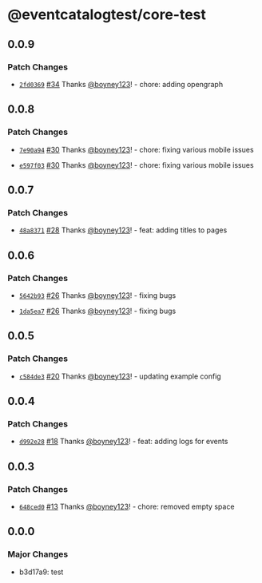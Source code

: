 # @eventcatalogtest/core-test

## 0.0.9

### Patch Changes

- [`2fd0369`](https://github.com/boyney123/eventcatalog/commit/2fd0369eeb06b943ea15be51793f825f99a96498) [#34](https://github.com/boyney123/eventcatalog/pull/34) Thanks [@boyney123](https://github.com/boyney123)! - chore: adding opengraph

## 0.0.8

### Patch Changes

- [`7e90a94`](https://github.com/boyney123/eventcatalog/commit/7e90a944c2825e04b0d79bbd60b6d37336fed5a2) [#30](https://github.com/boyney123/eventcatalog/pull/30) Thanks [@boyney123](https://github.com/boyney123)! - chore: fixing various mobile issues

* [`e597f03`](https://github.com/boyney123/eventcatalog/commit/e597f03ee6663be5b606e32a72f4f2152818bacd) [#30](https://github.com/boyney123/eventcatalog/pull/30) Thanks [@boyney123](https://github.com/boyney123)! - chore: fixing various mobile issues

## 0.0.7

### Patch Changes

- [`48a8371`](https://github.com/boyney123/eventcatalog/commit/48a8371c237bbfd596010dfebe0fb8c1365aec1f) [#28](https://github.com/boyney123/eventcatalog/pull/28) Thanks [@boyney123](https://github.com/boyney123)! - feat: adding titles to pages

## 0.0.6

### Patch Changes

- [`5642b93`](https://github.com/boyney123/eventcatalog/commit/5642b93cca5abc29c298fa499c7f50fde0ef7a8a) [#26](https://github.com/boyney123/eventcatalog/pull/26) Thanks [@boyney123](https://github.com/boyney123)! - fixing bugs

* [`1da5ea7`](https://github.com/boyney123/eventcatalog/commit/1da5ea766338b81cf2f8a337ec7a4391e07e3ab7) [#26](https://github.com/boyney123/eventcatalog/pull/26) Thanks [@boyney123](https://github.com/boyney123)! - fixing bugs

## 0.0.5

### Patch Changes

- [`c584de3`](https://github.com/boyney123/eventcatalog/commit/c584de34c9089a8fe8b4f40072f9cc5aec29f8df) [#20](https://github.com/boyney123/eventcatalog/pull/20) Thanks [@boyney123](https://github.com/boyney123)! - updating example config

## 0.0.4

### Patch Changes

- [`d992e28`](https://github.com/boyney123/eventcatalog/commit/d992e28924e80a3aa07ea3a7e75e8acc4149cb4e) [#18](https://github.com/boyney123/eventcatalog/pull/18) Thanks [@boyney123](https://github.com/boyney123)! - feat: adding logs for events

## 0.0.3

### Patch Changes

- [`648ced0`](https://github.com/boyney123/eventcatalog/commit/648ced02e12d2367ff7f69a12f4220c42f9db8d5) [#13](https://github.com/boyney123/eventcatalog/pull/13) Thanks [@boyney123](https://github.com/boyney123)! - chore: removed empty space

## 0.0.0

### Major Changes

- b3d17a9: test
